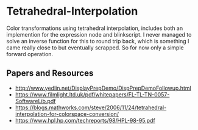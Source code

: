 # Tetrahedral-Interpolation
Color transformations using tetrahedral interpolation, includes both an implemention for the expression node and blinkscript. I never managed to solve an inverse function for this to round trip back, which is something I came really close to but eventually scrapped. So for now only a simple forward operation.

## Papers and Resources
- http://www.yedlin.net/DisplayPrepDemo/DispPrepDemoFollowup.html
- https://www.filmlight.ltd.uk/pdf/whitepapers/FL-TL-TN-0057-SoftwareLib.pdf
- https://blogs.mathworks.com/steve/2006/11/24/tetrahedral-interpolation-for-colorspace-conversion/
- https://www.hpl.hp.com/techreports/98/HPL-98-95.pdf
